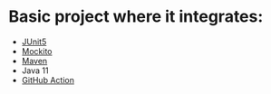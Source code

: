 # Basic project where it integrates:
* [JUnit5](https://junit.org/junit5/)
* [Mockito](https://site.mockito.org/)
* [Maven](https://maven.apache.org/)
* Java 11
* [GitHub Action](https://docs.github.com/es/actions)
